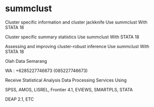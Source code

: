 # summclust
Cluster specific information and cluster jackknife Use summclust With STATA 18

Cluster specific summary statistics Use summclust With STATA 18

Assessing and improving cluster-robust inference Use summclust With STATA 18

Olah Data Semarang

WA : +6285227746673 (085227746673)

Receive Statistical Analysis Data Processing Services Using

SPSS, AMOS, LISREL, Frontier 4.1, EVIEWS, SMARTPLS, STATA

DEAP 2.1, ETC

